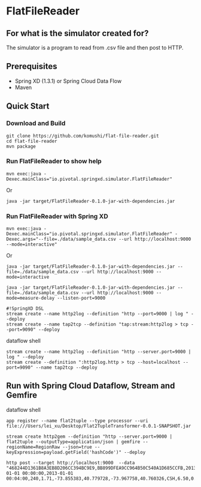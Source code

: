 # FlatFileReader
## For what is the simulator created for?
The simulator is a program to read from .csv file and then post to HTTP.

## Prerequisites

* Spring XD (1.3.1) or Spring Cloud Data Flow
* Maven

## Quick Start

### Download and Build

```
git clone https://github.com/komushi/flat-file-reader.git
cd flat-file-reader
mvn package
```

### Run FlatFileReader to show help

```
mvn exec:java -Dexec.mainClass="io.pivotal.springxd.simulator.FlatFileReader"
```

Or

```
java -jar target/FlatFileReader-0.1.0-jar-with-dependencies.jar
```

### Run FlatFileReader with Spring XD #

```
mvn exec:java -Dexec.mainClass="io.pivotal.springxd.simulator.FlatFileReader" -Dexec.args="--file=./data/sample_data.csv --url http://localhost:9000 --mode=interactive"
```

Or

```
java -jar target/FlatFileReader-0.1.0-jar-with-dependencies.jar --file=./data/sample_data.csv --url http://localhost:9000 --mode=interactive

```

```
java -jar target/FlatFileReader-0.1.0-jar-with-dependencies.jar --file=./data/sample_data.csv --url http://localhost:9000 --mode=measure-delay --listen-port=9000

```

```
#!SpringXD DSL
stream create --name http2log --definition "http --port=9000 | log " --deploy
stream create --name tap2tcp --definition "tap:stream:http2log > tcp --port=9090" --deploy

```

dataflow shell
```
stream create --name http2log --definition "http --server.port=9000 | log " --deploy
stream create --definition ":http2log.http > tcp --host=localhost --port=9090" --name tap2tcp --deploy
```

## Run with Spring Cloud Dataflow, Stream and Gemfire
dataflow shell
```
app register --name flat2tuple --type processor --uri file:///Users/lei_xu/Desktop/Flat2TupleTransformer-0.0.1-SNAPSHOT.jar

stream create http2gem --definition "http --server.port=9000 | flat2tuple --outputType=application/json | gemfire --regionName=RegionRaw --json=true --keyExpression=payload.getField('hashCode')" --deploy

http post --target http://localhost:9000  --data "468244D1361B8A3EB8D206CC394BC9E9,BB899DFEA9CC964B50C540A1D685CCFB,2013-01-01 00:00:00,2013-01-01 00:04:00,240,1.71,-73.855383,40.779728,-73.967758,40.760326,CSH,6.50,0.50,0.50,0.00,0.00,7.50"
```

